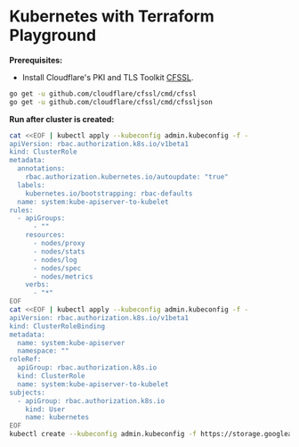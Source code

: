 # Kubernetes with Terraform Playground

**Prerequisites:**

* Install Cloudflare's PKI and TLS Toolkit [CFSSL](https://github.com/cloudflare/cfssl).
```bash
go get -u github.com/cloudflare/cfssl/cmd/cfssl
go get -u github.com/cloudflare/cfssl/cmd/cfssljson
```

**Run after cluster is created:**

```bash
cat <<EOF | kubectl apply --kubeconfig admin.kubeconfig -f -
apiVersion: rbac.authorization.k8s.io/v1beta1
kind: ClusterRole
metadata:
  annotations:
    rbac.authorization.kubernetes.io/autoupdate: "true"
  labels:
    kubernetes.io/bootstrapping: rbac-defaults
  name: system:kube-apiserver-to-kubelet
rules:
  - apiGroups:
      - ""
    resources:
      - nodes/proxy
      - nodes/stats
      - nodes/log
      - nodes/spec
      - nodes/metrics
    verbs:
      - "*"
EOF
cat <<EOF | kubectl apply --kubeconfig admin.kubeconfig -f -
apiVersion: rbac.authorization.k8s.io/v1beta1
kind: ClusterRoleBinding
metadata:
  name: system:kube-apiserver
  namespace: ""
roleRef:
  apiGroup: rbac.authorization.k8s.io
  kind: ClusterRole
  name: system:kube-apiserver-to-kubelet
subjects:
  - apiGroup: rbac.authorization.k8s.io
    kind: User
    name: kubernetes
EOF
kubectl create --kubeconfig admin.kubeconfig -f https://storage.googleapis.com/kubernetes-the-hard-way/kube-dns.yaml
```
